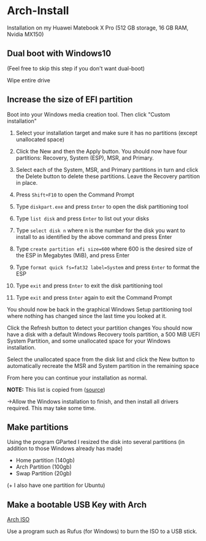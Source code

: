 # Arch-Install

Installation on my Huawei Matebook X Pro (512 GB storage, 16 GB RAM, Nvidia MX150)

## Dual boot with Windows10
(Feel free to skip this step if you don't want dual-boot)

Wipe entire drive


## Increase the size of EFI partition
Boot into your Windows media creation tool.
Then click "Custom installation"


1. Select your installation target and make sure it has no partitions (except unallocated space)
2. Click the New and then the Apply button.
You should now have four partitions: Recovery, System (ESP), MSR, and Primary.

3. Select each of the System, MSR, and Primary partitions in turn and click the Delete button to delete these partitions. Leave the Recovery partition in place.
4. Press ```Shift+F10``` to open the Command Prompt
5. Type ```diskpart.exe``` and press ```Enter``` to open the disk partitioning tool
6. Type ```list disk``` and press ```Enter``` to list out your disks
7. Type ```select disk n``` where n is the number for the disk you want to install to as identified by the above command and press Enter
8. Type ```create partition efi size=600``` where 600 is the desired size of the ESP in Megabytes (MiB), and press Enter
9. Type ```format quick fs=fat32 label=System``` and press ```Enter``` to format the ESP
10. Type ```exit``` and press ```Enter``` to exit the disk partitioning tool
11. Type ```exit``` and press ```Enter``` again to exit the Command Prompt

You should now be back in the graphical Windows Setup partitioning tool where nothing has changed since the last time you looked at it.

Click the Refresh button to detect your partition changes
You should now have a disk with a default Windows Recovery tools partition, a 500 MiB UEFI System Partition, and some unallocated space for your Windows installation.

Select the unallocated space from the disk list and click the New button to automatically recreate the MSR and System partition in the remaining space

From here you can continue your installation as normal.

**NOTE:** This list is copied from ([source](https://www.ctrl.blog/entry/how-to-esp-windows-setup.html))


->Allow the Windows installation to finish, and then install all drivers required. This may take some time.


## Make partitions
Using the program GParted I resized the disk into several partitions (in addition to those Windows already has made)

* Home partition (140gb)
* Arch Partition (100gb)
* Swap Partition (20gb)

(+ I also have one partition for Ubuntu)


## Make a bootable USB Key with Arch
[Arch ISO](https://www.archlinux.org/download/)

Use a program such as Rufus (for Windows) to burn the ISO to a USB stick.

